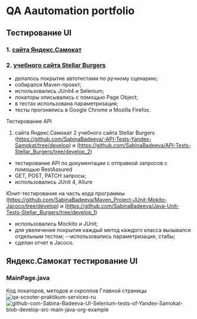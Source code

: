 # <a name="up" /> QA Aautomation portfolio
## Тестирование UI 
 ### 1.  [сайта Яндекс.Самокат](#yandex-samokat)<br>
 ### 2.  [учебного сайта Stellar Burgers](#stellar-burgers)<br>
- делалось покрытие автотестами по ручному сценарию;
- собирался Maven-проект;
- использовались JUnit4 и Selenium;
- локаторы описывались с помощью Page Object;
- в тестах использована параметризация;
- тесты прогонялись в Google Chrome  и  Mozilla Firefox.

Тестирование API 
1. сайта Яндекс.Самокат 
2 учебного сайта Stellar Burgers
(https://github.com/SabinaBadeeva/-API-Tests-Yandex-Samokat/tree/develop) и 
(https://github.com/SabinaBadeeva/API-Tests-Stellar_Burgers/tree/develop_2)
- тестирование API по документации с отправкой запросов с помощью RestAssured
- GET, POST, PATCH запросы;
- использовались JUnit 4, Allure 

Юнит-тестирование на часть кода программы
(https://github.com/SabinaBadeeva/Maven_Project-JUnit-Mokito-Jacoco/tree/develop) и 
(https://github.com/SabinaBadeeva/Java-Unit-Tests-Stellar_Burgers/tree/develop_1)
- использовались  Mockito и JUnit;
- для увеличения покрытия каждый метод каждого класса вызывался отдельным тестом;    --использовались параметризация, стабы;
- сделан отчет в Jacoco.

## <a name='yandex-samokat'/> Яндекс.Самокат тестирование UI
### MainPage.java 
Код локаторов, методов и скроллов Главной страницы
<img src="https://i.ibb.co/7bZHWy8/qa-scooter-praktikum-services-ru.png" alt="qa-scooter-praktikum-services-ru" border="0">
<img src="https://i.ibb.co/vQD3nVm/github-com-Sabina-Badeeva-UI-Selenium-tests-of-Yandex-Samokat-blob-develop-src-main-java-org-example.png" alt="github-com-Sabina-Badeeva-UI-Selenium-tests-of-Yandex-Samokat-blob-develop-src-main-java-org-example" border="0">
